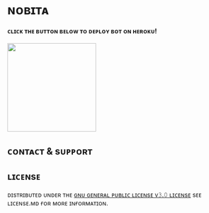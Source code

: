 # ɴᴏʙɪᴛᴀ

<h4>ᴄʟɪᴄᴋ ᴛʜᴇ ʙᴜᴛᴛᴏɴ ʙᴇʟᴏᴡ ᴛᴏ ᴅᴇᴘʟᴏʏ ʙᴏᴛ ᴏɴ ʜᴇʀᴏᴋᴜ!</h4>    
<p><a href="https://heroku.com/deploy?template=https://github.com/Alone45-45/Nobita"><img src=https://img.shields.io/badge/%F0%9F%A6%9A-DEPLOY%20TO%20HEROKU-yellowgreen?style=for-the-badge&logo=heroku" width="200""/></a></p>

## ᴄᴏɴᴛᴀᴄᴛ & sᴜᴘᴘᴏʀᴛ

## ʟɪᴄᴇɴsᴇ

ᴅɪsᴛʀɪʙᴜᴛᴇᴅ ᴜɴᴅᴇʀ ᴛʜᴇ [ɢɴᴜ ɢᴇɴᴇʀᴀʟ ᴘᴜʙʟɪᴄ ʟɪᴄᴇɴsᴇ ᴠ𝟹.𝟶 ʟɪᴄᴇɴsᴇ](https://github.com/Alone45-45/Nobita/blob/main/LICENSE) sᴇᴇ ʟɪᴄᴇɴsᴇ.ᴍᴅ ғᴏʀ ᴍᴏʀᴇ ɪɴғᴏʀᴍᴀᴛɪᴏɴ.
